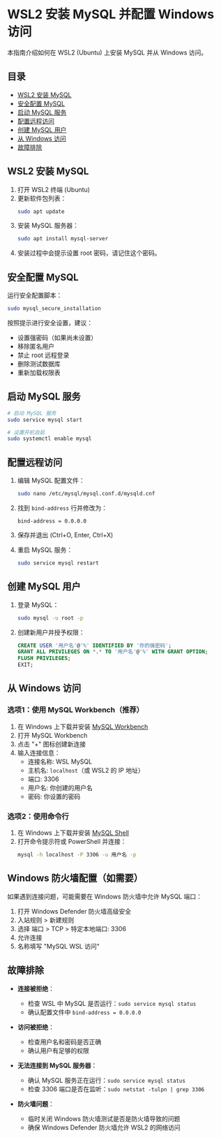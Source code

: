 # WSL2 安装 MySQL 并配置 Windows 访问

本指南介绍如何在 WSL2 (Ubuntu) 上安装 MySQL 并从 Windows 访问。

## 目录
- [WSL2 安装 MySQL](#wsl2-安装-mysql)
- [安全配置 MySQL](#安全配置-mysql)
- [启动 MySQL 服务](#启动-mysql-服务)
- [配置远程访问](#配置远程访问)
- [创建 MySQL 用户](#创建-mysql-用户)
- [从 Windows 访问](#从-windows-访问)
- [故障排除](#故障排除)

## WSL2 安装 MySQL

1. 打开 WSL2 终端 (Ubuntu)
2. 更新软件包列表：
   ```bash
   sudo apt update
   ```
3. 安装 MySQL 服务器：
   ```bash
   sudo apt install mysql-server
   ```
4. 安装过程中会提示设置 root 密码，请记住这个密码。

## 安全配置 MySQL

运行安全配置脚本：
```bash
sudo mysql_secure_installation
```

按照提示进行安全设置，建议：
- 设置强密码（如果尚未设置）
- 移除匿名用户
- 禁止 root 远程登录
- 删除测试数据库
- 重新加载权限表

## 启动 MySQL 服务

```bash
# 启动 MySQL 服务
sudo service mysql start

# 设置开机自启
sudo systemctl enable mysql
```

## 配置远程访问

1. 编辑 MySQL 配置文件：
   ```bash
   sudo nano /etc/mysql/mysql.conf.d/mysqld.cnf
   ```

2. 找到 `bind-address` 行并修改为：
   ```
   bind-address = 0.0.0.0
   ```

3. 保存并退出 (Ctrl+O, Enter, Ctrl+X)

4. 重启 MySQL 服务：
   ```bash
   sudo service mysql restart
   ```

## 创建 MySQL 用户

1. 登录 MySQL：
   ```bash
   sudo mysql -u root -p
   ```

2. 创建新用户并授予权限：
   ```sql
   CREATE USER '用户名'@'%' IDENTIFIED BY '你的强密码';
   GRANT ALL PRIVILEGES ON *.* TO '用户名'@'%' WITH GRANT OPTION;
   FLUSH PRIVILEGES;
   EXIT;
   ```

## 从 Windows 访问

### 选项1：使用 MySQL Workbench（推荐）

1. 在 Windows 上下载并安装 [MySQL Workbench](https://dev.mysql.com/downloads/workbench/)
2. 打开 MySQL Workbench
3. 点击 "+" 图标创建新连接
4. 输入连接信息：
   - 连接名称: WSL MySQL
   - 主机名: `localhost`（或 WSL2 的 IP 地址）
   - 端口: 3306
   - 用户名: 你创建的用户名
   - 密码: 你设置的密码

### 选项2：使用命令行

1. 在 Windows 上下载并安装 [MySQL Shell](https://dev.mysql.com/downloads/shell/)
2. 打开命令提示符或 PowerShell 并连接：
   ```bash
   mysql -h localhost -P 3306 -u 用户名 -p
   ```

## Windows 防火墙配置（如需要）

如果遇到连接问题，可能需要在 Windows 防火墙中允许 MySQL 端口：
1. 打开 Windows Defender 防火墙高级安全
2. 入站规则 > 新建规则
3. 选择 端口 > TCP > 特定本地端口: 3306
4. 允许连接
5. 名称填写 "MySQL WSL 访问"

## 故障排除

- **连接被拒绝**：
  - 检查 WSL 中 MySQL 是否运行：`sudo service mysql status`
  - 确认配置文件中 `bind-address = 0.0.0.0`
  
- **访问被拒绝**：
  - 检查用户名和密码是否正确
  - 确认用户有足够的权限
  
- **无法连接到 MySQL 服务器**：
  - 确认 MySQL 服务正在运行：`sudo service mysql status`
  - 检查 3306 端口是否在监听：`sudo netstat -tulpn | grep 3306`

- **防火墙问题**：
  - 临时关闭 Windows 防火墙测试是否是防火墙导致的问题
  - 确保 Windows Defender 防火墙允许 WSL2 的网络访问
